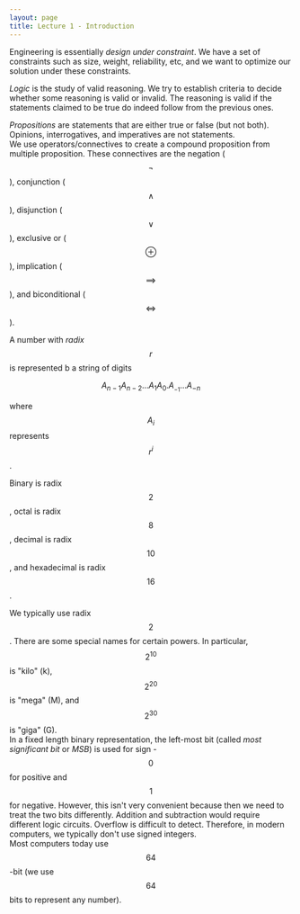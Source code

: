 ```yaml
---
layout: page
title: Lecture 1 - Introduction
---
```


<script type="text/javascript" async src="https://cdnjs.cloudflare.com/ajax/libs/mathjax/2.7.5/latest.js?config=TeX-MML-AM_CHTML" async></script>


Engineering is essentially _design under constraint_. We have a set of constraints such as size, weight, reliability, etc, and we want to optimize our solution under these constraints.

_Logic_ is the study of valid reasoning. We try to establish criteria to decide whether some reasoning is valid or invalid. The reasoning is valid if the statements claimed to be true do indeed follow from the previous ones.

_Propositions_ are statements that are either true or false (but not both). Opinions, interrogatives, and imperatives are not statements.    
We use operators/connectives to create a compound proposition from multiple proposition. These connectives are the negation ($$\neg$$), conjunction ($$\wedge$$), disjunction ($$\vee$$), exclusive or ($$\oplus$$), implication ($$\implies$$), and biconditional ($$\iff$$).

A number with _radix_ $$r$$ is represented b a string of digits

$$A_{n-1}A_{n-2}\ldots A_1 A_0 . A__{-1} \ldots A_{-n}$$

where $$A_i$$ represents $$r^{i}$$.

Binary is radix $$2$$, octal is radix $$8$$, decimal is radix $$10$$, and hexadecimal is radix $$16$$.

We typically use radix $$2$$. There are some special names for certain powers. In particular, $$2^{10}$$ is "kilo" (k), $$2^{20}$$ is "mega" (M), and $$2^{30}$$ is "giga" (G).     
In a fixed length binary representation, the left-most bit (called _most significant bit_ or _MSB_) is used for sign - $$0$$ for positive and $$1$$ for negative. However, this isn't very convenient because then we need to treat the two bits differently. Addition and subtraction would require different logic circuits. Overflow is difficult to detect. Therefore, in modern computers, we typically don't use signed integers.    
Most computers today use $$64$$-bit (we use $$64$$ bits to represent any number).